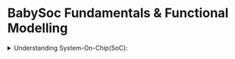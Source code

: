# BabySoc Fundamentals & Functional Modelling
<details>
<summary>
Understanding System-On-Chip(SoC):
</summary>
  
  A **System on a Chip (SoC)** is an integrated circuit that consolidates all essential components of a computing system into a **single chip**. Unlike traditional systems, where the CPU, memory, and peripherals are separate components connected through buses, an SoC combines these elements to achieve **compactness, energy efficiency, and high performance**.

Modern devices such as **smartphones, tablets, smartwatches, and embedded IoT devices** rely heavily on SoC technology to deliver powerful functionality in limited space.
# Key Components of a System-on-Chip (SoC)

**1. Central Processing Unit (CPU):**
- Acts as the **brain** of the SoC, responsible for executing instructions and handling tasks.  
- **Sub-components:**
  - **ALU (Arithmetic Logic Unit):** Performs arithmetic and logical operations.  
  - **Control Unit (CU):** Directs data flow and manages instruction execution.  
  - **Registers:** High-speed temporary storage for instructions and data. 

**2. Memory Units:**
- **RAM (Random Access Memory):** Volatile storage for active data and instructions.  
- **ROM / Flash:** Non-volatile storage for firmware, OS, and critical programs.  


**3. Input/Output Interfaces (I/O):**
- Enable communication between the SoC and external peripherals.  
- **Common interfaces:**
  - GPIO (General-Purpose Input/Output)  
  - UART (Universal Asynchronous Receiver/Transmitter)  
  - SPI (Serial Peripheral Interface)  
  - I²C (Inter-Integrated Circuit)  

**4. Graphics Processing Unit (GPU):**
- Dedicated to **rendering graphics, images, and user interfaces**.  
- Optimized for **parallel processing**, improving multimedia and gaming performance.  

**5. Digital Signal Processor (DSP):**
- Specialized for **real-time signal manipulation**.  
- **Applications:**
  - Audio noise cancellation  
  - Video/image enhancement  
  - Sensor data filtering  



**6. Power Management Unit (PMU):**
- Controls **power distribution** within the SoC.  
- Ensures **efficient energy usage**, boosting performance and battery life.  

**7. Specialized Features:**
- Additional integrated components depending on device requirements:  
  - **Connectivity modules:** Wi-Fi, Bluetooth, LTE/5G  
  - **Security engines:** Hardware-based encryption/decryption  
  - **AI/ML accelerators:** For advanced computing tasks  
  - **Camera/Image processors:** For vision-based applications  



**Visual Representation:**
Here’s a simple SoC block diagram for better understanding:  

![SoC Block Diagram](https://upload.wikimedia.org/wikipedia/commons/thumb/e/e2/ARM_SOC_block_diagram.svg/1200px-ARM_SOC_block_diagram.svg.png)

---
# Advantages of System-on-Chip (SoC)

**1. Space Efficiency:**
- Multiple components are integrated into a **single chip**, reducing PCB (Printed Circuit Board) size.  
- Ideal for compact devices like smartphones, wearables, and IoT gadgets.  
**2. Power Efficiency:**
- On-chip integration **minimizes power consumption** by reducing inter-component communication overhead.  
- Essential for **battery-powered portable devices**.  
**3. High Performance:**
- SoCs use **fast internal interconnects** between CPU, GPU, DSP, and memory.  
- This reduces latency and boosts overall processing speed.  
**4. Cost Reduction:**
- Fewer discrete components → **lower manufacturing, packaging, and assembly costs**.  
- Economical for mass production of consumer electronics.  
**5. Reliability:**
- Reduced number of external parts leads to **fewer points of failure**.  
- Increases device durability and long-term stability.  

---
**Common Applications of SoCs**  
- **Consumer Electronics:** Smartphones, tablets, smartwatches  
- **IoT Devices:** Home automation, wearable health gadgets  
- **Embedded Systems:** Automotive control units, smart TVs, industrial machines  
- **Gaming Consoles:** Handheld and portable devices



</details>
